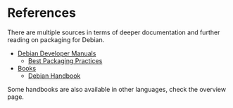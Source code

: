 References
==========

There are multiple sources in terms of deeper documentation and further reading on packaging for Debian.

* [Debian Developer Manuals](https://www.debian.org/doc/devel-manuals)
    * [Best Packaging Practices](https://www.debian.org/doc/manuals/developers-reference/ch06.en.html)
* [Books](https://www.debian.org/doc/books.html)
    * [Debian Handbook](https://debian-handbook.info/)

Some handbooks are also available in other languages, check the overview page.
